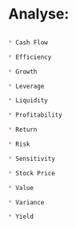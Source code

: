 # Analyse:

```markdown

* Cash Flow

* Efficiency

* Growth

* Leverage

* Liquidity

* Profitability

* Return

* Risk

* Sensitivity

* Stock Price

* Value

* Variance

* Yield

```

